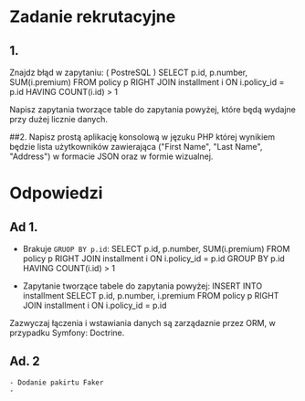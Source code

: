 # Zadanie rekrutacyjne

## 1. 
Znajdz błąd w zapytaniu: ( PostreSQL )
   SELECT p.id, p.number, SUM(i.premium)
   FROM policy p
   RIGHT JOIN installment i ON i.policy_id = p.id
   HAVING COUNT(i.id) > 1
  
   
   Napisz zapytania tworzące table do zapytania powyżej, które będą wydajne przy dużej licznie danych.
   
##2. 
Napisz prostą aplikację konsolową w jęzuku PHP której wynikiem będzie lista użytkowników 
    zawierająca ("First Name", "Last Name", "Address") w formacie JSON oraz w formie wizualnej. 
    
# Odpowiedzi

## Ad 1.

 - Brakuje `GRUOP BY p.id`:
     SELECT p.id, p.number, SUM(i.premium) 
     FROM policy p 
     RIGHT JOIN installment i 
     ON i.policy_id = p.id 
     GROUP BY p.id
     HAVING COUNT(i.id) > 1
     
 - Zapytanie tworzące tabele do zapytania powyżej:
     INSERT INTO installment
     SELECT p.id, p.number, i.premium
     FROM policy p
        RIGHT JOIN installment i ON i.policy_id = p.id

Zazwyczaj łączenia i wstawiania danych są zarządaznie przez ORM, w przypadku Symfony: Doctrine.

## Ad. 2
    - Dodanie pakirtu Faker
    - 